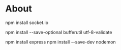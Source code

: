 # About

npm install socket.io

npm install --save-optional bufferutil utf-8-validate


npm install express
npm install --save-dev nodemon



